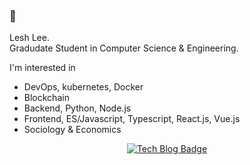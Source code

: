 ### 🚀
Lesh Lee.  
Gradudate Student in Computer Science & Engineering.  

I'm interested in  
- DevOps, kubernetes, Docker
- Blockchain
- Backend, Python, Node.js
- Frontend, ES/Javascript, Typescript, React.js, Vue.js
- Sociology & Economics  

<div align=center>

[![Tech Blog Badge](http://img.shields.io/badge/-Personal%20blog-black?style=flat-square&logo=github&link=https://iamle.sh/)](https://lesh.kr) 

</div>
